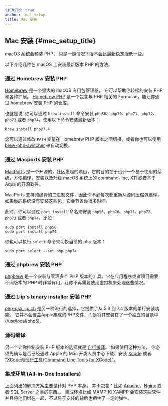 ```yaml
---
isChild: true
anchor:  mac_setup
title: Mac 安裝
---
```


## Mac 安装 {#mac_setup_title}

macOS 系统会预装 PHP， 只是一般情况下版本会比最新稳定版低一些。

以下介绍几种在 macOS 上安装最新版本 PHP 的方法。

### 通过 Homebrew 安装 PHP

[Homebrew] 是一个强大的 macOS 专用包管理器， 它可以帮助你轻松的安装 PHP 和各种扩展。
[Homebrew PHP] 是一个包含与 PHP 相关的 Formulae，能让你通过 homebrew 安装 PHP 的仓库。


也就是说, 你可以通过 `brew install` 命令安装 `php56`、`php70`、`php71`、`php72`、`php73` 或者 `php74`，使用以下命令安装最新版本：

    brew install php@7.4

您可以通过修改 `PATH` 变量在 Homebrew PHP 版本之间切换。或者你也可以使用 [brew-php-switcher][brew-php-switcher] 来自动切换。

### 通过 Macports 安装 PHP

[MacPorts] 是一个开源的，社区发起的项目，它的目的在于设计一个易于使用的系统，方便编译，安装以及升级 macOS 系统上的 command-line, X11 或者基于 Aqua 的开源软件。

MacPorts 支持预编译的二进制文件，因此你不必每次都重新从源码压缩包编译，如果你的系统没有安装这些包，它会节省你很多时间。


此时，你可以通过 `port install` 命名来安装 `php56`、`php70`、`php71`、`php72`、`php73` 或者 `php74`，比如：

    sudo port install php56
    sudo port install php74

你也可以执行 `select` 命令来切换当前的 php 版本：

    sudo port select --set php php74

### 通过 phpbrew 安装 PHP

[phpbrew] 是一个安装与管理多个 PHP 版本的工具。它在应用程序或者项目需要不同版本的 PHP 时非常有用，让你不再需要使用虚拟机来处理这些情况。

### 通过 Liip's binary installer 安装 PHP
[php-osx.liip.ch] 是另一种流行的选择，它提供了从 5.3 到 7.4 版本的单行安装功能。
它并不会覆盖Apple集成的PHP文件，而是将其安装在了一个独立的目录中(/usr/local/php5)。

### 源码编译

另一个让你控制安装 PHP 版本的选择就是 [自行编译][mac-compile]。
如果使用这种方法， 你必须先确认是否已经通过 Apple 的 Mac 开发人员中心下载、安装 [Xcode][xcode-gcc-substitution] 或者 ["XCode命令行工具(Command Line Tools for XCode)"][Command Line Tools for XCode]。

### 集成环境 (All-in-One Installers)

上面列出的解决方案主要是针对 PHP 本身， 并不包含：比如 [Apache]，[Nginx] 或者 SQL Server 之类的东西。。
集成环境比如 [MAMP][mamp-downloads] 和 [XAMPP][xampp] 会安装这些软件并且将他们绑在一起，不过易于安装的背后也牺牲了一定的弹性。


[Homebrew]: http://brew.sh/
[Homebrew PHP]: https://github.com/Homebrew/homebrew-php#installation
[brew-php-switcher]: https://github.com/philcook/brew-php-switcher
[MacPorts]: https://www.macports.org/install.php
[phpbrew]: https://github.com/phpbrew/phpbrew
[php-osx.liip.ch]: https://php-osx.liip.ch/
[mac-compile]: https://secure.php.net/install.macosx.compile
[xcode-gcc-substitution]: https://github.com/kennethreitz/osx-gcc-installer
[Command Line Tools for XCode]: https://developer.apple.com/downloads
[Apache]: https://httpd.apache.org/
[Nginx]: https://www.nginx.com/
[mamp-downloads]: http://www.mamp.info/en/downloads/
[xampp]: http://www.apachefriends.org/en/xampp.html
